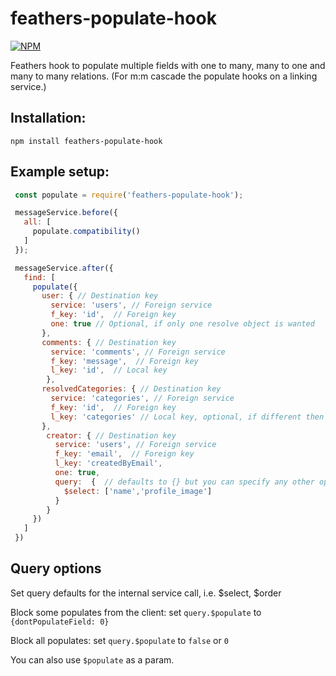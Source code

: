 # feathers-populate-hook

[![NPM](https://nodei.co/npm/feathers-populate-hook.png?downloads=true&downloadRank=true&stars=true)](https://nodei.co/npm/feathers-populate-hook/)

Feathers hook to populate multiple fields with one to many, many to one and many to many relations. (For m:m cascade the populate hooks on a linking service.)

## Installation:

    npm install feathers-populate-hook

## Example setup:
```javascript
 const populate = require('feathers-populate-hook');

 messageService.before({
   all: [
     populate.compatibility()
   ]
 });

 messageService.after({
   find: [
     populate({
       user: { // Destination key
         service: 'users', // Foreign service
         f_key: 'id',  // Foreign key
         one: true // Optional, if only one resolve object is wanted
       },
       comments: { // Destination key
         service: 'comments', // Foreign service
         f_key: 'message',  // Foreign key
         l_key: 'id',  // Local key
        },
       resolvedCategories: { // Destination key
         service: 'categories', // Foreign service
         f_key: 'id',  // Foreign key
         l_key: 'categories' // Local key, optional, if different then destination key
       },
        creator: { // Destination key
          service: 'users', // Foreign service
          f_key: 'email',  // Foreign key
          l_key: 'createdByEmail',
          one: true,
          query:  {  // defaults to {} but you can specify any other options here
            $select: ['name','profile_image']
          }
        }
     })
   ]
 })
```

## Query options

Set query defaults for the internal service call, i.e. $select, $order

Block some populates from the client:
set `query.$populate` to `{dontPopulateField: 0}` 

Block all populates:
set `query.$populate` to `false` or `0`

You can also use `$populate` as a param.

